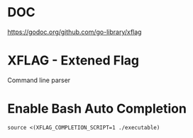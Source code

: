 
# DOC

https://godoc.org/github.com/go-library/xflag

# XFLAG - Extened Flag
Command line parser

# Enable Bash Auto Completion
    source <(XFLAG_COMPLETION_SCRIPT=1 ./executable)
